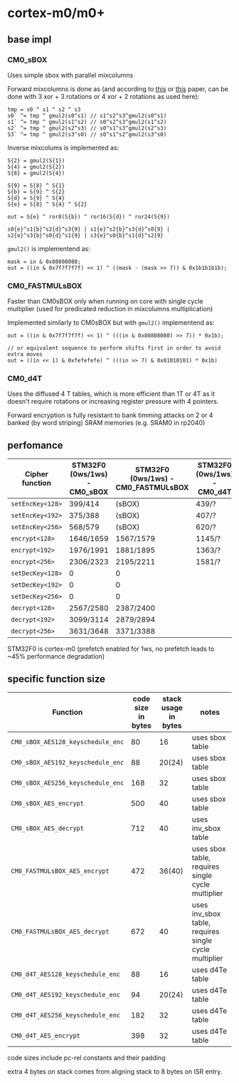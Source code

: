 # cortex-m0/m0+

## base impl

### CM0_sBOX

Uses simple sbox with parallel mixcolumns

Forward mixcolumns is done as (and according to [this](http://www.wseas.us/e-library/conferences/2009/moscow/AIC/AIC44.pdf)
or [this](https://www.researchgate.net/publication/221002183_Efficient_AES_implementations_for_ARM_based_platforms) 
paper, can be done with 3 xor + 3 rotations or 4 xor + 2 rotations as used here):

```
tmp = s0 ^ s1 ^ s2 ^ s3
s0` ^= tmp ^ gmul2(s0^s1) // s1^s2^s3^gmul2(s0^s1)
s1` ^= tmp ^ gmul2(s1^s2) // s0^s2^s3^gmul2(s1^s2)
s2` ^= tmp ^ gmul2(s2^s3) // s0^s1^s3^gmul2(s2^s3)
S3` ^= tmp ^ gmul2(s3^s0) // s0^s1^s2^gmul2(s3^s0)
```

Inverse mixcolums is implemented as:

```
S{2} = gmul2(S{1})
S{4} = gmul2(S{2})
S{8} = gmul2(S{4})

S{9} = S{8} ^ S{1}
S{b} = S{9} ^ S{2}
S{d} = S{9} ^ S{4}
S{e} = S{8} ^ S{4} ^ S{2}

out = S{e} ^ ror8(S{b}) ^ ror16(S{d}) ^ ror24(S{9})

s0{e}^s1{b}^s2{d}^s3{9} | s1{e}^s2{b}^s3{d}^s0{9} | s2{e}^s3{b}^s0{d}^s1{9} | s3{e}^s0{b}^s1{d}^s2{9}
```

`gmul2()` is implementend as:

```
mask = in & 0x80808080;
out = ((in & 0x7f7f7f7f) << 1) ^ ((mask - (mask >> 7)) & 0x1b1b1b1b);
```

### CM0_FASTMULsBOX

Faster than CM0sBOX only when running on core with single cycle multiplier (used for predicated reduction in mixcolumns multiplication)

Implemented similarly to CM0sBOX but with `gmul2()` implementend as:

```
out = ((in & 0x7f7f7f7f) << 1) ^ (((in & 0x80808080) >> 7)) * 0x1b);

// or equivalent sequence to perform shifts first in order to avoid extra moves
out = ((in << 1) & 0xfefefefe) ^ (((in >> 7) & 0x01010101) * 0x1b)
```

### CM0_d4T

Uses the diffused 4 T tables, which is more efficient than 1T or 4T as it doesn't require
rotations or increasing register pressure with 4 pointers.

Forward encryption is fully resistant to bank timming attacks on 2 or 4 banked (by word
striping) SRAM memories (e.g. SRAM0 in rp2040)

## perfomance

| Cipher function  | STM32F0 (0ws/1ws) - CM0_sBOX | STM32F0 (0ws/1ws) - CM0_FASTMULsBOX | STM32F0 (0ws/1ws) - CM0_d4T |
|------------------|------------------------------|-------------------------------------|------------------------------|
| `setEncKey<128>` | 399/414 | (sBOX) | 439/? |
| `setEncKey<192>` | 375/388 | (sBOX) | 407/? |
| `setEncKey<256>` | 568/579 | (sBOX) | 620/? |
| `encrypt<128>`   | 1646/1659 | 1567/1579 | 1145/? |
| `encrypt<192>`   | 1976/1991 | 1881/1895 | 1363/? |
| `encrypt<256>`   | 2306/2323 | 2195/2211 | 1581/? |
| `setDecKey<128>` | 0 | 0 |  |
| `setDecKey<192>` | 0 | 0 |  |
| `setDecKey<256>` | 0 | 0 |  |
| `decrypt<128>`   | 2567/2580 | 2387/2400 |  |
| `decrypt<192>`   | 3099/3114 | 2879/2894 |  |
| `decrypt<256>`   | 3631/3648 | 3371/3388 |  |

STM32F0 is cortex-m0 (prefetch enabled for 1ws, no prefetch leads to ~45% performance degradation)


## specific function size

| Function | code size in bytes | stack usage in bytes | notes |
|----------|--------------------|----------------------|-------| 
| `CM0_sBOX_AES128_keyschedule_enc` | 80 | 16 | uses sbox table |
| `CM0_sBOX_AES192_keyschedule_enc` | 88 | 20(24) | uses sbox table |
| `CM0_sBOX_AES256_keyschedule_enc` | 168 | 32 | uses sbox table |
| `CM0_sBOX_AES_encrypt` | 500 | 40 | uses sbox table |
| `CM0_sBOX_AES_decrypt` | 712 | 40 | uses inv_sbox table |
| `CM0_FASTMULsBOX_AES_encrypt` | 472 | 36(40) | uses sbox table, requires single cycle multiplier |
| `CM0_FASTMULsBOX_AES_decrypt` | 672 | 40 | uses inv_sbox table, requires single cycle multiplier |
| `CM0_d4T_AES128_keyschedule_enc` | 88 | 16 | uses d4Te table |
| `CM0_d4T_AES192_keyschedule_enc` | 94 | 20(24) | uses d4Te table |
| `CM0_d4T_AES256_keyschedule_enc` | 182 | 32 | uses d4Te table |
| `CM0_d4T_AES_encrypt` | 398 | 32 | uses d4Te table |

code sizes include pc-rel constants and their padding

extra 4 bytes on stack comes from aligning stack to 8 bytes on ISR entry.
